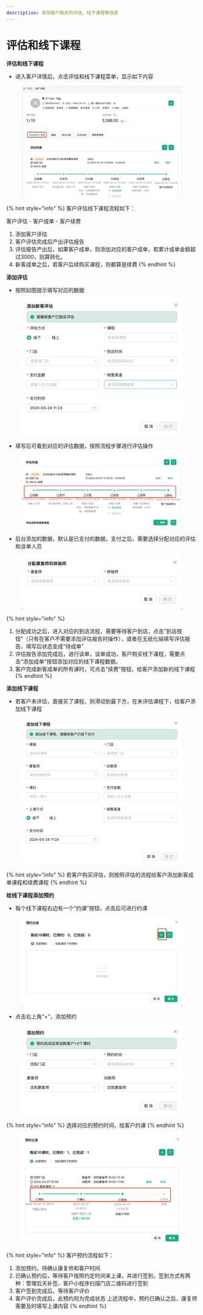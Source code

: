 ```yaml
---
description: 添加客户购买的评估、线下课程等信息
---
```


# 评估和线下课程

**评估和线下课程**

* 进入客户详情后，点击评估和线下课程菜单，显示如下内容

<figure><img src="../../../.gitbook/assets/Pasted image 20240323224753.png" alt=""><figcaption></figcaption></figure>

{% hint style="info" %}
客户评估线下课程流程如下：

客户评估 - 客户成单 - 客户续费

1. 添加客户评估
2. 客户评估完成后产出评估报告
3. 评估报告产出后，如果客户成单，则添加对应的客户成单，若累计成单金额超过3000，则算转化。
4. 新客成单之后，若客户后续购买课程，则都算是续费
{% endhint %}

**添加评估**

* 按照如图提示填写对应的数据

<figure><img src="../../../.gitbook/assets/Pasted image 20240324112349.png" alt=""><figcaption></figcaption></figure>

* 填写后可看到对应的评估数据，按照流程步骤进行评估操作

<figure><img src="../../../.gitbook/assets/Pasted image 20240323232141.png" alt=""><figcaption></figcaption></figure>

* 后台添加的数据，默认是已支付的数据，支付之后，需要选择分配对应的评估和谈单人员

<figure><img src="../../../.gitbook/assets/Pasted image 20240323232630.png" alt=""><figcaption></figcaption></figure>

{% hint style="info" %}
1. 分配成功之后，进入对应的到店流程，需要等待客户到店，点击“到店按钮”（只有在客户不需要添加评估报告时操作），或者在无纸化端填写评估报告，填写后状态变成“待成单”
2. 评估报告添加完成后，进行谈单，谈单成功，客户购买线下课程，需要点击“添加成单”按钮添加对应的线下课程数据。
3. 客户完成新客成单的所有课时，可点击“续费”按钮，给客户添加新的线下课程
{% endhint %}

**添加线下课程**

* 若客户未评估，直接买了课程，则滑动到最下方，在未评估课程下，给客户添加线下课程

<figure><img src="../../../.gitbook/assets/Pasted image 20240324112420.png" alt=""><figcaption></figcaption></figure>

{% hint style="info" %}
若客户购买评估，则按照评估的流程给客户添加新客成单课程和续费课程
{% endhint %}

**给线下课程添加预约**

* 每个线下课程右边有一个“约课”按钮，点击后可进行约课

<figure><img src="../../../.gitbook/assets/Pasted image 20240324104732.png" alt=""><figcaption></figcaption></figure>

* 点击右上角“+”，添加预约

<figure><img src="../../../.gitbook/assets/Pasted image 20240324112504.png" alt=""><figcaption></figcaption></figure>

{% hint style="info" %}
选择对应的预约时间，给客户约课
{% endhint %}

<figure><img src="../../../.gitbook/assets/Pasted image 20240324104941.png" alt=""><figcaption></figcaption></figure>

{% hint style="info" %}
客户预约流程如下：

1. 添加预约，待确认康复师和客户时间
2. 已确认预约后，等待客户按照约定时间来上课，并进行签到，签到方式有两种：管理后天补签、客户小程序扫描门店二维码进行签到
3. 客户签到完成后，等待客户评价
4. 客户评价完成后，此预约则为完成状态 上述流程中，预约已确认之后，康复师需要及时填写上课内容
{% endhint %}
